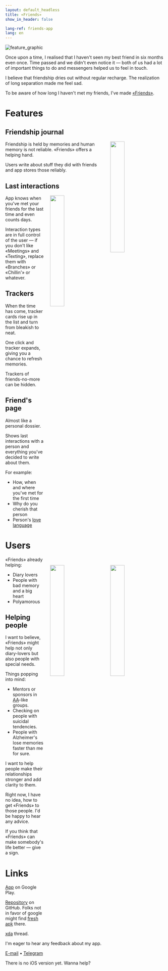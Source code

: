```yaml
---
layout: default_headless
title: «Friends»
show_in_header: false

lang-ref: friends-app
lang: en
---
```


![feature_graphic]({{site.url}}/assets/friends-app/en_feature_graphic.png)

Once upon a time, I realised that I haven't seen my best friend in six months even once. Time passed and we didn't even notice it — both of us had a lot of important things to do and messengers helped us to feel in touch.

I believe that friendship dries out without regular recharge. The realization of long separation made me feel sad.

To be aware of how long I haven't met my friends, I've made [«Friends»](https://play.google.com/store/apps/details?id=com.trulden.friends).

# Features

## Friendship journal

<img style="float: right;" src="{{site.url}}/assets/friends-app/en_journal_entries.png" width="30%" hspace="20">

Friendship is held by memories and human memory is not reliable. «Friends» offers a helping hand.

Users write about stuff they did with friends and app stores those reliably.

## Last interactions

<img style="float: right;" src="{{site.url}}/assets/friends-app/en_tracker_entries.png" width="30%" hspace="20">

App knows when you've met your friends for the last time and even counts days.

Interaction types are in full control of the user — if you don't like «Meetings» and «Texting», replace them with «Branches» or «Chillin'» or whatever.

## Trackers

When the time has come, tracker cards rise up in the list and turn from bleakish to neat.

<img style="float: right;" src="{{site.url}}/assets/friends-app/en_tracker.png" width="30%" hspace="20">

One click and tracker expands, giving you a chance to refresh memories.

Trackers of friends-no-more can be hidden.

## Friend's page

<img style="float: right;" src="{{site.url}}/assets/friends-app/en_friend_entry.png" width="30%" hspace="20">

Almost like a personal dossier.

Shows last interactions with a person and everything you've decided to write about them.

For example:
- How, when and where you've met for the first time
- Why do you cherish that person
- Person's [love language](https://en.wikipedia.org/wiki/The_Five_Love_Languages)

# Users

«Friends» already helping:
- Diary lovers
- People with bad memory and a big heart
- Polyamorous

## Helping people

I want to believe, «Friends» might help not only diary-lovers but also people with special needs.

Things popping into mind:
- Mentors or sponsors in [AA](https://en.wikipedia.org/wiki/Alcoholics_Anonymous)-like groups.
- Checking on people with suicidal tendencies.
- People with Alzheimer's lose memories faster than me for sure.

I want to help people make their relationships stronger and add clarity to them.

Right now, I have no idea, how to get «Friends» to those people. I'd be happy to hear any advice.

If you think that «Friends» can make somebody's life better — give a sign.

# Links

[App](https://play.google.com/store/apps/details?id=com.trulden.friends) on Google Play.  

[Repository](https://github.com/kirillsmirnov1/Friends-reminder-android) on GitHub. Folks not in favor of google might find [fresh apk](https://github.com/kirillsmirnov1/Friends-reminder-android/releases) there.

[xda](https://forum.xda-developers.com/android/apps-games/app-friends-remember-filter-enjoy-t4003093) thread.

I'm eager to hear any feedback about my app.

[E-mail](mailto:thegalden@gmail.com) • [Telegram](https://t.me/trulden)

There is no iOS version yet. Wanna help?